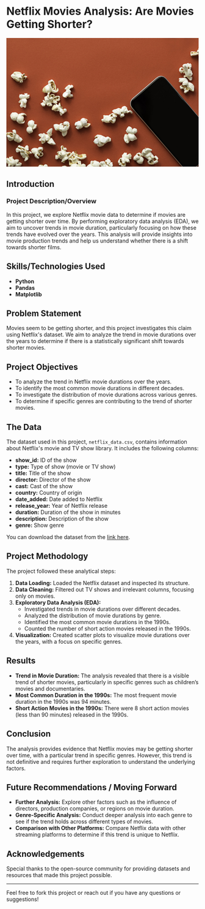 # Netflix Movies Analysis: Are Movies Getting Shorter?

![](https://github.com/yanny-alt/Are-Netflix-Movies-Getting-Shorter/blob/main/images/redpopcorn.jpg) <!-- Replace with your image link -->

## Introduction

### Project Description/Overview
In this project, we explore Netflix movie data to determine if movies are getting shorter over time. By performing exploratory data analysis (EDA), we aim to uncover trends in movie duration, particularly focusing on how these trends have evolved over the years. This analysis will provide insights into movie production trends and help us understand whether there is a shift towards shorter films.

## Skills/Technologies Used

- **Python**
- **Pandas**
- **Matplotlib**

## Problem Statement

Movies seem to be getting shorter, and this project investigates this claim using Netflix's dataset. We aim to analyze the trend in movie durations over the years to determine if there is a statistically significant shift towards shorter movies.

## Project Objectives

- To analyze the trend in Netflix movie durations over the years.
- To identify the most common movie durations in different decades.
- To investigate the distribution of movie durations across various genres.
- To determine if specific genres are contributing to the trend of shorter movies.

## The Data

The dataset used in this project, `netflix_data.csv`, contains information about Netflix's movie and TV show library. It includes the following columns:

- **show_id:** ID of the show
- **type:** Type of show (movie or TV show)
- **title:** Title of the show
- **director:** Director of the show
- **cast:** Cast of the show
- **country:** Country of origin
- **date_added:** Date added to Netflix
- **release_year:** Year of Netflix release
- **duration:** Duration of the show in minutes
- **description:** Description of the show
- **genre:** Show genre

You can download the dataset from the [link here](https://github.com/yanny-alt/Are-Netflix-Movies-Getting-Shorter/blob/main/data%20sources/netflix_data.csv).

## Project Methodology

The project followed these analytical steps:

1. **Data Loading:** Loaded the Netflix dataset and inspected its structure.
2. **Data Cleaning:** Filtered out TV shows and irrelevant columns, focusing only on movies.
3. **Exploratory Data Analysis (EDA):** 
   - Investigated trends in movie durations over different decades.
   - Analyzed the distribution of movie durations by genre.
   - Identified the most common movie durations in the 1990s.
   - Counted the number of short action movies released in the 1990s.
4. **Visualization:** Created scatter plots to visualize movie durations over the years, with a focus on specific genres.

## Results

- **Trend in Movie Duration:** The analysis revealed that there is a visible trend of shorter movies, particularly in specific genres such as children’s movies and documentaries.
- **Most Common Duration in the 1990s:** The most frequent movie duration in the 1990s was 94 minutes.
- **Short Action Movies in the 1990s:** There were 8 short action movies (less than 90 minutes) released in the 1990s.

## Conclusion

The analysis provides evidence that Netflix movies may be getting shorter over time, with a particular trend in specific genres. However, this trend is not definitive and requires further exploration to understand the underlying factors.

## Future Recommendations / Moving Forward

- **Further Analysis:** Explore other factors such as the influence of directors, production companies, or regions on movie duration.
- **Genre-Specific Analysis:** Conduct deeper analysis into each genre to see if the trend holds across different types of movies.
- **Comparison with Other Platforms:** Compare Netflix data with other streaming platforms to determine if this trend is unique to Netflix.

## Acknowledgements

Special thanks to the open-source community for providing datasets and resources that made this project possible.

---

Feel free to fork this project or reach out if you have any questions or suggestions!


